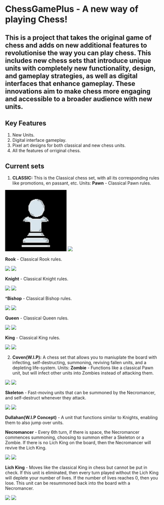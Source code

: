 # ChessGamePlus - A new way of playing Chess!

## This is a project that takes the original game of chess and adds on new additional features to revolutionise the way you can play chess. This includes new chess sets that introduce unique units with completely new functionality, design, and gameplay strategies, as well as digital interfaces that enhance gameplay. These innovations aim to make chess more engaging and accessible to a broader audience with new units.

## Key Features
1. New Units.
2. Digital interface gameplay.
3. Pixel art designs for both classical and new chess units.
4. All the features of orriginal chess.

## Current sets
1. **CLASSIC:** This is the Classical chess set, with all its corresponding rules like promotions, en passant, etc.
Units: 
**Pawn** - Classical Pawn rules.
<p>
<img src="./res/Pieces/UnitImages/WhiteClassic(Pawn).jpeg" width="200">
<img src="./sres/Pieces/UnitImages/BlackClassic(Pawn).png" width="200">
</p>

**Rook** - Classical Rook rules.
<p>
<img src=".res/Pieces/UnitImages/WhiteClassic(Rook).png" width="200">
<img src=".res/Pieces/UnitImages/BlackClassic(Rook).png" width="200">
</p>

**Knight** - Classical Knight rules.
<p>
<img src=".res/Pieces/UnitImages/WhiteClassic(Knight).png" width="200">
<img src=".res/Pieces/UnitImages/BlackClassic(Knight).png" width="200">
</p>

***Bishop** - Classical Bishop rules.
<p>
<img src=".res/Pieces/UnitImages/WhiteClassic(Bishop).png" width="200">
<img src=".res/Pieces/UnitImages/BlackClassic(Bishop).png" width="200">
</p>

**Queen** - Classical Queen rules.
<p>
<img src=".res/Pieces/UnitImages/WhiteClassic(Queen).png" width="200">
<img src=".res/Pieces/UnitImages/BlackClassic(Queen).png" width="200">
</p>

**King** - Classical King rules.
<p>
<img src=".res/Pieces/UnitImages/WhiteClassic(King).png" width="200">
<img src=".res/Pieces/UnitImages/BlackClassic(King).png" width="200">
</p>

2. **Coven(W.I.P):** A chess set that allows you to maniuplate the board with infecting, self-destructing, summoning, reviving fallen units, and a depleting life-system. 
Units:
**Zombie** - Functions like a classical Pawn unit, but will infect other units into Zombies instead of attacking them.
<p>
<img src=".res/Pieces/UnitImages/WhiteCoven(Zombie).png" width="200">
<img src=".res/Pieces/UnitImages/BlackCoven(Zombie).png" width="200">
</p>

**Skeleton** - Fast-moving units that can be summoned by the Necromancer, and self-destruct whenever they attack.
<p>
<img src=".res/Pieces/UnitImages/WhiteCoven(Skeleton).png" width="200">
<img src=".res/Pieces/UnitImages/BlackCoven(Skeleton).png" width="200">
</p>

**Dullahan(W.I.P Concept)** - A unit that functions similar to Knights, enabling them to also jump over units.

**Necromancer** - Every 6th turn, if there is space, the Necromancer commences summoning, choosing to summon either a Skeleton or a Zombie. If there is no Lich King on the board, then the Necromancer will revive the Lich King.
<p>
<img src=".res/Pieces/UnitImages/WhiteCoven(Necromancer).png" width="200">
<img src=".res/Pieces/UnitImages/BlackCoven(Necromancer).png" width="200">
</p>

**Lich King** - Moves like the classical King in chess but cannot be put in check. If this unit is eliminated, then every turn played without the Lich King will deplete your number of lives. If the number of lives reaches 0, then you lose. This unit can be resummoned back into the board with a Necromancer.
<p>
<img src=".res/Pieces/UnitImages/WhiteCoven(LichKing).png" width="200">
<img src=".res/Pieces/UnitImages/BlackCoven(LichKing).png" width="200">
</p>
